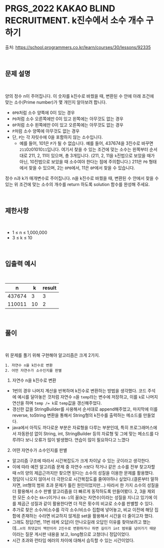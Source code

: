 # PRGS_2022 KAKAO BLIND RECRUITMENT. k진수에서 소수 개수 구하기



출처: https://school.programmers.co.kr/learn/courses/30/lessons/92335



<br>

## 문제 설명

<br>



양의 정수 n이 주어집니다. 이 숫자를 k진수로 바꿨을 때, 변환된 수 안에 아래 조건에 맞는 소수(Prime number)가 몇 개인지 알아보려 합니다.

- `0P0`처럼 소수 양쪽에 0이 있는 경우
- `P0`처럼 소수 오른쪽에만 0이 있고 왼쪽에는 아무것도 없는 경우
- `0P`처럼 소수 왼쪽에만 0이 있고 오른쪽에는 아무것도 없는 경우
- `P`처럼 소수 양쪽에 아무것도 없는 경우
- 단, `P`는 각 자릿수에 0을 포함하지 않는 소수입니다.
  - 예를 들어, 101은 `P`가 될 수 없습니다.
예를 들어, 437674을 3진수로 바꾸면 `211`0`2`01010`11`입니다. 여기서 찾을 수 있는 조건에 맞는 소수는 왼쪽부터 순서대로 211, 2, 11이 있으며, 총 3개입니다. (211, 2, 11을 `k`진법으로 보았을 때가 아닌, 10진법으로 보았을 때 소수여야 한다는 점에 주의합니다.) 211은 `P0` 형태에서 찾을 수 있으며, 2는 `0P0`에서, 11은 `0P`에서 찾을 수 있습니다.

정수 n과 k가 매개변수로 주어집니다. n을 k진수로 바꿨을 때, 변환된 수 안에서 찾을 수 있는 위 조건에 맞는 소수의 개수를 return 하도록 solution 함수를 완성해 주세요.


<br>

## 제한사항

<br>

- 1 ≤ n ≤ 1,000,000
- 3 ≤ k ≤ 10



<br>

## 입출력 예시

<br>

| n	| k	| result |
| - | - | - |
|437674 |	3	| 3 |
|110011	| 10 | 2 |

<br>

## 풀이

<br>

위 문제를 풀기 위해 구현해야 알고리즘은 크게 2가지.
```
1. 자연수 n을 k진수로 변환
2. 어떤 자연수가 소수인지를 판별
```

1. 자연수 n을 k진수로 변환
  - 1번의 경우 나머지 계산을 반복하며 k진수로 변환하는 방법을 생각했다. 코드 주석에 예시를 달아놓은 것처럼 자연수 `n`을 `temp`라는 변수에 저장하고, 이를 `k`로 나머지 연산을 하며 `temp /= k`로 `temp`값을 갱신해주었다.
  - 갱신한 값을 StringBuilder를 사용해서 순서대로 append해주었고, 마지막에 이를 reverse, toString 변환을 통해서 String형의 k진수를 출력하는 메소드를 만들었다.
  - java에서 아직도 까다로운 부분은 자료형을 다루는 부분인데, 특히 프로그래머스에서 자동완성 없이 String, int, StringBuilder 등의 자료형 및 그에 맞는 메소드를 다루려다 보니 오류가 많이 발생했다. 연습이 많이 필요하다고 느꼈다


2. 어떤 자연수가 소수인지를 판별
  - 알고리즘 구조에 따라서 시간복잡도가 크게 차이날 수 있는 곳이라고 생각한다.
  - 이에 따라 예전 알고리즘 문제 중 자연수 n보다 작거나 같은 소수를 전부 찾고자할 때 n의 양의 제곱근까지만 찾으면 된다는 소수의 성질을 이용한 문제를 활용했다.
  - 정답이 나오지 않아서 더 극한으로 시간복잡도를 줄여야하나 싶었다.(결론부터 말하자면, int형의 범위 초과 문제가 틀린 원인이었지만...) 따라서 한 가지 소수의 성질을 더 활용해서 소수 판별 알고리즘을 더 빠르게 동작하도록 만들어봤다. 2, 3을 제외한 모든 소수는 `6k+1`이거나 `6k-1`의 꼴(k는 자연수)이라는 성질을 지니고 있기에 이를 제곱근 성질과 같이 활용한다면 더 적은 횟수의 비교로 소수를 판별할 수 있다.
  - 추가로 찾은 소수/비소수를 각각 소수/비소수 집합에 넣어놓고, 비교 이전에 해당 집합에 존재하는 수라면 비교하지 않게끔 set을 활용해서 시간을 더 줄이고자 했다.
  - 그래도 정답(1번, 11번 테케 오답)이 안나오길래 오답인 이유를 찾아보려고 했는데...`n의 최댓값이 백만이라 2진수로 변환하거나 하면 길이가 int 범위를 넘어가기 때문`이라는 질문 게시판 내용을 보고, long형으로 고쳤더니 정답이었다.
  - 시간 초과와 런타임 에러의 차이에 대해서 습득할 수 있는 시간이었다.